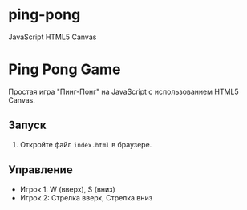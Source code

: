 # ping-pong
JavaScript  HTML5 Canvas
# Ping Pong Game

Простая игра "Пинг-Понг" на JavaScript с использованием HTML5 Canvas.

## Запуск

1. Откройте файл `index.html` в браузере.

## Управление
- Игрок 1: W (вверх), S (вниз)
- Игрок 2: Стрелка вверх, Стрелка вниз